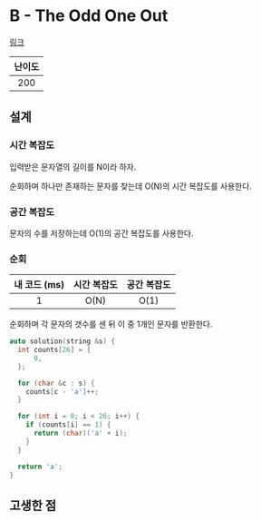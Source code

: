 # B - The Odd One Out

[링크](https://atcoder.jp/contests/abc426/tasks/abc426_b)

| 난이도 |
| :----: |
|  200   |

## 설계

### 시간 복잡도

입력받은 문자열의 길이를 N이라 하자.

순회하며 하나만 존재하는 문자를 찾는데 O(N)의 시간 복잡도를 사용한다.

### 공간 복잡도

문자의 수를 저장하는데 O(1)의 공간 복잡도를 사용한다.

### 순회

| 내 코드 (ms) | 시간 복잡도 | 공간 복잡도 |
| :----------: | :---------: | :---------: |
|      1       |    O(N)     |    O(1)     |

순회하며 각 문자의 갯수를 센 뒤 이 중 1개인 문자를 반환한다.

```cpp
auto solution(string &s) {
  int counts[26] = {
      0,
  };

  for (char &c : s) {
    counts[c - 'a']++;
  }

  for (int i = 0; i < 26; i++) {
    if (counts[i] == 1) {
      return (char)('a' + i);
    }
  }

  return 'a';
}
```

## 고생한 점
